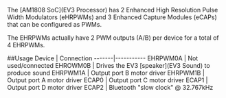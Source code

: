 The [AM1808 SoC](EV3 Processor) has 2 Enhanced High Resolution Pulse Width
Modulators (eHRPWMs) and 3 Enhanced Capture Modules (eCAPs) that can be configured as PWMs.

The EHRPWMs actually have 2 PWM outputs (A/B) per device for a total of 4 EHRPWMs.

##Usage
Device | Connection
-------|-----------
EHRPWM0A | Not used/connected
EHROWM0B | Drives the EV3 [speaker](EV3 Sound) to produce sound
EHRPWM1A | Output port B motor driver
EHRPWM1B | Output port A motor driver
ECAP0 | Output port C motor driver
ECAP1 | Output port D motor driver
ECAP2 | Bluetooth "slow clock" @ 32.767kHz
